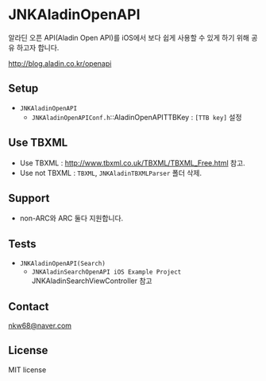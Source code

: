 JNKAladinOpenAPI
================

알라딘 오픈 API(Aladin Open API)를 iOS에서 보다 쉽게 사용할 수 있게 하기 위해 공유 하고자 합니다.

http://blog.aladin.co.kr/openapi

## Setup

* `JNKAladinOpenAPI`
  - `JNKAladinOpenAPIConf.h`::AladinOpenAPITTBKey : `[TTB key]` 설정

## Use TBXML
- Use TBXML :  http://www.tbxml.co.uk/TBXML/TBXML_Free.html 참고.
- Use not TBXML : `TBXML`, `JNKAladinTBXMLParser` 폴더 삭제.
  
## Support

- non-ARC와 ARC 둘다 지원합니다.

## Tests

* `JNKAladinOpenAPI(Search)`
  - `JNKAladinSearchOpenAPI iOS Example Project` JNKAladinSearchViewController 참고

## Contact

nkw68@naver.com

## License

MIT license
